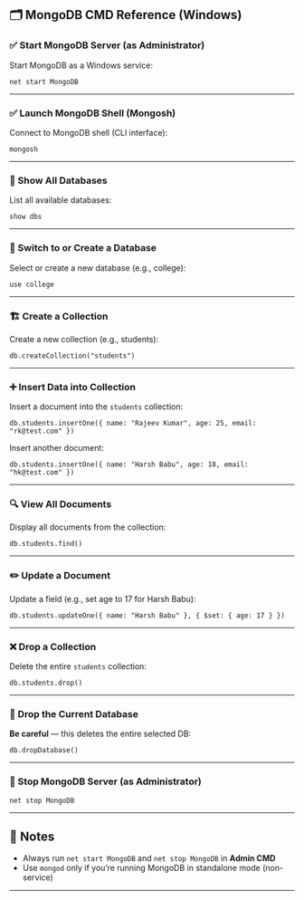 ## 🗂️ MongoDB CMD Reference (Windows)

### ✅ Start MongoDB Server (as Administrator)

Start MongoDB as a Windows service:

```
net start MongoDB
```

---

### ✅ Launch MongoDB Shell (Mongosh)

Connect to MongoDB shell (CLI interface):

```
mongosh
```

---

### 📄 Show All Databases

List all available databases:

```
show dbs
```

---

### 🚀 Switch to or Create a Database

Select or create a new database (e.g., college):

```
use college
```

---

### 🏗️ Create a Collection

Create a new collection (e.g., students):

```
db.createCollection("students")
```

---

### ➕ Insert Data into Collection

Insert a document into the `students` collection:

```
db.students.insertOne({ name: "Rajeev Kumar", age: 25, email: "rk@test.com" })
```

Insert another document:

```
db.students.insertOne({ name: "Harsh Babu", age: 18, email: "hk@test.com" })
```

---

### 🔍 View All Documents

Display all documents from the collection:

```
db.students.find()
```

---

### ✏️ Update a Document

Update a field (e.g., set age to 17 for Harsh Babu):

```
db.students.updateOne({ name: "Harsh Babu" }, { $set: { age: 17 } })
```

---

### ❌ Drop a Collection

Delete the entire `students` collection:

```
db.students.drop()
```

---

### 🧹 Drop the Current Database

**Be careful** — this deletes the entire selected DB:

```
db.dropDatabase()
```

---


### 🛑 Stop MongoDB Server (as Administrator)

```
net stop MongoDB
```

---

## 📝 Notes

* Always run `net start MongoDB` and `net stop MongoDB` in **Admin CMD**
* Use `mongod` only if you’re running MongoDB in standalone mode (non-service)

---

